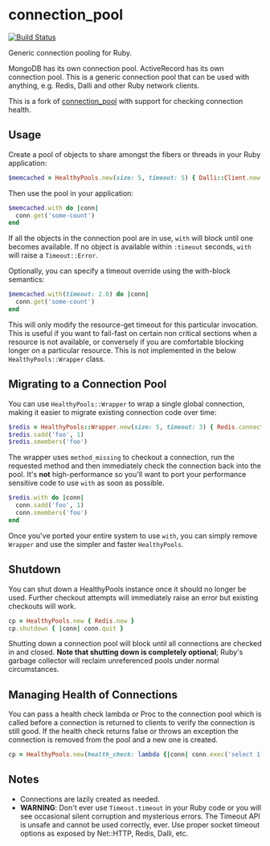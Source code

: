 connection\_pool
=================
[![Build Status](https://travis-ci.org/marcomontagna/healthy_pools.svg)](https://travis-ci.org/marcomontagna/healthy_pools)

Generic connection pooling for Ruby.

MongoDB has its own connection pool.  ActiveRecord has its own connection pool.
This is a generic connection pool that can be used with anything, e.g. Redis,
Dalli and other Ruby network clients.

This is a fork of [connection_pool](https://github.com/mperham/connection_pool) with 
support for checking connection health.


Usage
-----

Create a pool of objects to share amongst the fibers or threads in your Ruby
application:

``` ruby
$memcached = HealthyPools.new(size: 5, timeout: 5) { Dalli::Client.new }
```

Then use the pool in your application:

``` ruby
$memcached.with do |conn|
  conn.get('some-count')
end
```

If all the objects in the connection pool are in use, `with` will block
until one becomes available.  If no object is available within `:timeout` seconds,
`with` will raise a `Timeout::Error`.

Optionally, you can specify a timeout override using the with-block semantics:

``` ruby
$memcached.with(timeout: 2.0) do |conn|
  conn.get('some-count')
end
```

This will only modify the resource-get timeout for this particular
invocation. This is useful if you want to fail-fast on certain non critical
sections when a resource is not available, or conversely if you are comfortable
blocking longer on a particular resource. This is not implemented in the below
`HealthyPools::Wrapper` class.

## Migrating to a Connection Pool

You can use `HealthyPools::Wrapper` to wrap a single global connection,
making it easier to migrate existing connection code over time:

``` ruby
$redis = HealthyPools::Wrapper.new(size: 5, timeout: 3) { Redis.connect }
$redis.sadd('foo', 1)
$redis.smembers('foo')
```

The wrapper uses `method_missing` to checkout a connection, run the requested
method and then immediately check the connection back into the pool.  It's
**not** high-performance so you'll want to port your performance sensitive code
to use `with` as soon as possible.

``` ruby
$redis.with do |conn|
  conn.sadd('foo', 1)
  conn.smembers('foo')
end
```

Once you've ported your entire system to use `with`, you can simply remove
`Wrapper` and use the simpler and faster `HealthyPools`.


## Shutdown

You can shut down a HealthyPools instance once it should no longer be used.
Further checkout attempts will immediately raise an error but existing checkouts
will work.

```ruby
cp = HealthyPools.new { Redis.new }
cp.shutdown { |conn| conn.quit }
```

Shutting down a connection pool will block until all connections are checked in and closed.
**Note that shutting down is completely optional**; Ruby's garbage collector will reclaim
unreferenced pools under normal circumstances.

## Managing Health of Connections

You can pass a health check lambda or Proc to the connection pool which is called 
before a connection is returned to clients to verify the connection is still good.
If the health check returns false or throws an exception the connection is removed
from the pool and a new one is created.


```ruby
cp = HealthyPools.new(health_check: lambda {|conn| conn.exec('select 1')}) { PG.connect }
```


Notes
-----

- Connections are lazily created as needed.
- **WARNING**: Don't ever use `Timeout.timeout` in your Ruby code or you will see
  occasional silent corruption and mysterious errors.  The Timeout API is unsafe
  and cannot be used correctly, ever.  Use proper socket timeout options as
  exposed by Net::HTTP, Redis, Dalli, etc.

